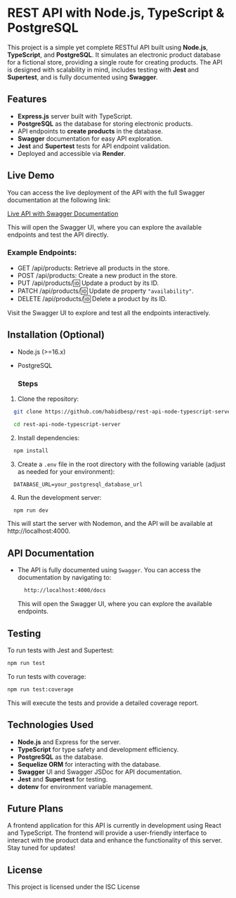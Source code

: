 # REST API with Node.js, TypeScript & PostgreSQL

This project is a simple yet complete RESTful API built using **Node.js**, **TypeScript**, and **PostgreSQL**. It simulates an electronic product database for a fictional store, providing a single route for creating products. The API is designed with scalability in mind, includes testing with **Jest** and **Supertest**, and is fully documented using **Swagger**.

## Features

- **Express.js** server built with TypeScript.
- **PostgreSQL** as the database for storing electronic products.
- API endpoints to **create products** in the database.
- **Swagger** documentation for easy API exploration.
- **Jest** and **Supertest** tests for API endpoint validation.
- Deployed and accessible via **Render**.

## Live Demo

You can access the live deployment of the API with the full Swagger documentation at the following link:

[Live API with Swagger Documentation](https://rest-api-node-typescript-ke5s.onrender.com/docs/)

This will open the Swagger UI, where you can explore the available endpoints and test the API directly.

### Example Endpoints:

- GET /api/products: Retrieve all products in the store.
- POST /api/products: Create a new product in the store.
- PUT /api/products/:id: Update a product by its ID.
- PATCH /api/products/:id: Update de property `"availability"`.
- DELETE /api/products/:id: Delete a product by its ID.

Visit the Swagger UI to explore and test all the endpoints interactively.

## Installation (Optional)

- Node.js (>=16.x)
- PostgreSQL

  ### Steps

1. Clone the repository:

```bash
  git clone https://github.com/habidbesp/rest-api-node-typescript-server.git

  cd rest-api-node-typescript-server
```

2. Install dependencies:

```bash
  npm install
```

3. Create a `.env` file in the root directory with the following variable (adjust as needed for your environment):

```env
  DATABASE_URL=your_postgresql_database_url
```

4. Run the development server:

```bash
  npm run dev
```

This will start the server with Nodemon, and the API will be available at http://localhost:4000.

## API Documentation

- The API is fully documented using `Swagger`. You can access the documentation by navigating to:

  ```bash
    http://localhost:4000/docs
  ```

  This will open the Swagger UI, where you can explore the available endpoints.

## Testing

To run tests with Jest and Supertest:

```bash
npm run test
```

To run tests with coverage:

```bash
npm run test:coverage
```

This will execute the tests and provide a detailed coverage report.

## Technologies Used

- **Node.js** and Express for the server.
- **TypeScript** for type safety and development efficiency.
- **PostgreSQL** as the database.
- **Sequelize ORM** for interacting with the database.
- **Swagger** UI and Swagger JSDoc for API documentation.
- **Jest** and **Supertest** for testing.
- **dotenv** for environment variable management.

## Future Plans

A frontend application for this API is currently in development using React and TypeScript. The frontend will provide a user-friendly interface to interact with the product data and enhance the functionality of this server. Stay tuned for updates!

## License

This project is licensed under the ISC License
